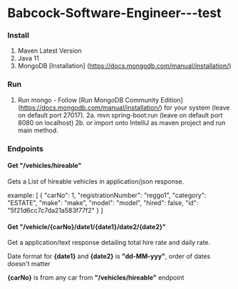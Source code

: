 # Babcock-Software-Engineer---test

### Install ###

1. Maven Latest Version
2. Java 11
3. MongoDB [Installation] (https://docs.mongodb.com/manual/installation/)

### Run ###

1. Run mongo - Follow [Run MongoDB Community Edition] (https://docs.mongodb.com/manual/installation/) for your system (leave on default port 27017).
2a. mvn spring-boot:run (leave on default port 8080 on localhost)
2b. or import onto IntelliJ as maven project and run main method.

### Endpoints ###

#### Get "/vehicles/hireable" ####

Gets a List of hireable vehicles in application/json response.

example:
[
    {
        "carNo": 1,
        "registrationNumber": "reggo1",
        "category": "ESTATE",
        "make": "make",
        "model": "model",
        "hired": false,
        "id": "5f21d6cc7c7da21a583f77f2"
    }
]

#### Get "/vehicle/{carNo}/date1/{date1}/date2/{date2}" ####

Get a application/text response detailing total hire rate and daily rate.

Date format for **{date1}** and **{date2}** is **"dd-MM-yyy"**, order of dates doesn't matter

**{carNo}** is from any car from **"/vehicles/hireable"** endpoint
